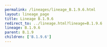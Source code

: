```yaml
---
permalink: /lineages/lineage_B.1.9.6.html
layout: lineage_page
title: Lineage B.1.9.6
redirect_to: ../lineage.html?lineage=B.1.9.6
lineage: B.1.9.6
parent: B.1.9
children: ['B.1.9.6']
---
```

